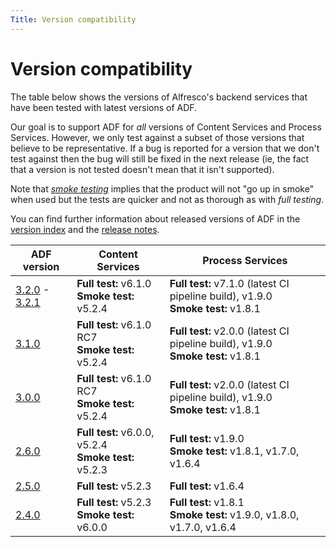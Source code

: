 ```yaml
---
Title: Version compatibility
---
```


# Version compatibility

The table below shows the versions of Alfresco's backend services that
have been tested with latest versions of ADF.

Our goal is to support ADF for *all* versions of Content Services
and Process Services. However, we only test against a subset of those
versions that believe to be representative. If a bug is reported for a
version that we don't test against then the bug will still be fixed in
the next release (ie, the fact that a version is not tested doesn't mean that it isn't supported).

Note that [*smoke testing*](https://en.wikipedia.org/wiki/Smoke_testing_%28software%29) implies that the product will not "go up in smoke" when
used but the tests are quicker and not as thorough as with *full testing*.

You can find further information about released versions of ADF in the
[version index](versionIndex.md) and the [release notes](release-notes/README.md).

| ADF version | Content Services | Process Services |
| -- | -- | -- |
| [3.2.0](versionIndex.md#v320) - [3.2.1](versionIndex.md#v321) | **Full test:** v6.1.0 <br/> **Smoke test:** v5.2.4 | **Full test:** v7.1.0 (latest CI pipeline build), v1.9.0 <br/>**Smoke test:** v1.8.1 |
| [3.1.0](versionIndex.md#v310) | **Full test:** v6.1.0 RC7 <br/> **Smoke test:** v5.2.4 | **Full test:** v2.0.0 (latest CI pipeline build), v1.9.0 <br/>**Smoke test:** v1.8.1 |
| [3.0.0](versionIndex.md#v300) | **Full test:** v6.1.0 RC7 <br/> **Smoke test:** v5.2.4 | **Full test:** v2.0.0 (latest CI pipeline build), v1.9.0 <br/>**Smoke test:** v1.8.1 |
| [2.6.0](versionIndex.md#v260) | **Full test:** v6.0.0, v5.2.4 <br/> **Smoke test:** v5.2.3 | **Full test:** v1.9.0 <br/>**Smoke test:** v1.8.1, v1.7.0, v1.6.4  |
| [2.5.0](versionIndex.md#v250) | **Full test:** v5.2.3 | **Full test:** v1.6.4 |
| [2.4.0](versionIndex.md#v240) | **Full test:** v5.2.3 <br/> **Smoke test:** v6.0.0 | **Full test:** v1.8.1 <br/> **Smoke test:** v1.9.0, v1.8.0, v1.7.0, v1.6.4 |
